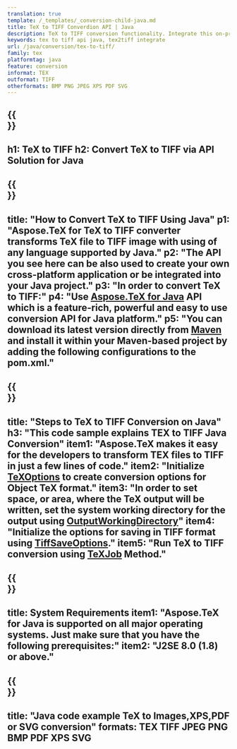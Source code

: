 ```yaml
---
translation: true
template: /_templates/_conversion-child-java.md
title: TeX to TIFF Converdion API | Java 
description: TeX to TIFF conversion functionality. Integrate this on-premise Java library into your project or use cross-platform applications to convert TeX to TIFF.
keywords: tex to tiff api java, tex2tiff integrate
url: /java/conversion/tex-to-tiff/
family: tex
platformtag: java
feature: conversion
informat: TEX
outformat: TIFF
otherformats: BMP PNG JPEG XPS PDF SVG
---
```


{{<section banner>}}
---
h1: TeX to TIFF
h2: Convert TeX to TIFF via API Solution for Java
---

{{<section overview>}}
---
title: "How to Convert TeX to TIFF Using Java"
p1: "Aspose.TeX for TeX to TIFF converter transforms TeX file to TIFF image with using of any language supported by Java."
p2: "The API you see here can be also used to create your own cross-platform application or be integrated into your Java project."
p3: "In order to convert TeX to TIFF:"
p4: "Use [Aspose.TeX for Java](https://products.aspose.com/tex/java) API which is a feature-rich, powerful and easy to use conversion API for Java platform."
p5: "You can download its latest version directly from [Maven](https://repository.aspose.com/webapp/#/artifacts/browse/tree/General/repo/com/aspose/aspose-tex) and install it within your Maven-based project by adding the following configurations to the pom.xml."
---

{{<section feature1>}}
---
title: "Steps to TeX to TIFF Conversion on Java"
h3: "This code sample explains TEX to TIFF Java Conversion"
item1: "Aspose.TeX makes it easy for the developers to transform TEX files to TIFF in just a few lines of code."
item2: "Initialize [TeXOptions](https://reference.aspose.com/tex/java/com.aspose.tex/TeXOptions) to create conversion options for Object TeX format."
item3: "In order to set space, or area, where the TeX output will be written, set the system working directory for the output using [OutputWorkingDirectory](https://reference.aspose.com/tex/java/com.aspose.tex/TeXOptions#getOutputWorkingDirectory--)"
item4: "Initialize the options for saving in TIFF format using [TiffSaveOptions](https://reference.aspose.com/tex/java/com.aspose.tex.rendering/TiffSaveOptions)."
item5: "Run TeX to TIFF conversion using [TeXJob](https://reference.aspose.com/tex/java/com.aspose.tex/TeXJob) Method."
---

{{<section feature2>}}
---
title: System Requirements
item1: "Aspose.TeX for Java is supported on all major operating systems. Just make sure that you have the following prerequisites:"
item2: "J2SE 8.0 (1.8) or above."
---

{{<section widget>}}
---
title: "Java code example TeX to Images,XPS,PDF or SVG conversion"
formats: TEX TIFF JPEG PNG BMP PDF XPS SVG
---
